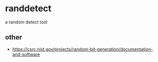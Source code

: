 # randdetect
a random detect tool

## other
 - https://csrc.nist.gov/projects/random-bit-generation/documentation-and-software
